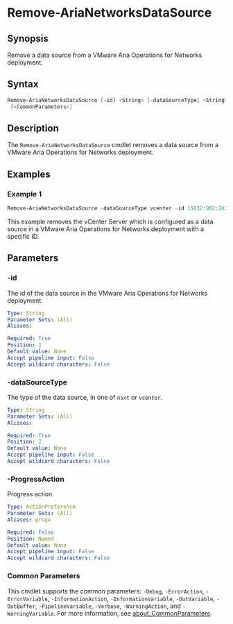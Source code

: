 # Remove-AriaNetworksDataSource

## Synopsis

Remove a data source from a VMware Aria Operations for Networks deployment.

## Syntax

```powershell
Remove-AriaNetworksDataSource [-id] <String> [-dataSourceType] <String> [-ProgressAction <ActionPreference>]
 [<CommonParameters>]
```

## Description

The `Remove-AriaNetworksDataSource` cmdlet removes a data source from a VMware Aria Operations for Networks deployment.

## Examples

### Example 1

```powershell
Remove-AriaNetworksDataSource -dataSourceType vcenter -id 15832:902:2623605245375371420
```

This example removes the vCenter Server which is configured as a data source in a VMware Aria Operations for Networks deployment with a specific ID.

## Parameters

### -id

The id of the data source in the VMware Aria Operations for Networks deployment.

```yaml
Type: String
Parameter Sets: (All)
Aliases:

Required: True
Position: 1
Default value: None
Accept pipeline input: False
Accept wildcard characters: False
```

### -dataSourceType

The type of the data source, in one of `nsxt` or `vcenter`.

```yaml
Type: String
Parameter Sets: (All)
Aliases:

Required: True
Position: 2
Default value: None
Accept pipeline input: False
Accept wildcard characters: False
```

### -ProgressAction

Progress action.

```yaml
Type: ActionPreference
Parameter Sets: (All)
Aliases: proga

Required: False
Position: Named
Default value: None
Accept pipeline input: False
Accept wildcard characters: False
```

### Common Parameters

This cmdlet supports the common parameters: `-Debug`, `-ErrorAction`, `-ErrorVariable`, `-InformationAction`, `-InformationVariable`, `-OutVariable`, `-OutBuffer`, `-PipelineVariable`, `-Verbose`, `-WarningAction`, and `-WarningVariable`. For more information, see [about_CommonParameters](http://go.microsoft.com/fwlink/?LinkID=113216).

